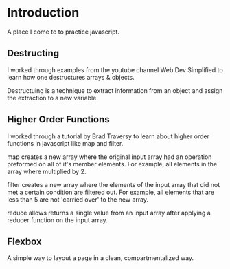 # Introduction

A place I come to to practice javascript.

## Destructing

I worked through examples from the youtube channel Web Dev Simplified to
learn how one destructures arrays & objects.

Destructuing is a technique to extract information from an object and
assign the extraction to a new variable.

## Higher Order Functions

I worked through a tutorial by Brad Traversy to learn about higher order
functions in javascript like map and filter.

map creates a new array where the original input array had an operation
preformed on all of it's member elements. For example, all elements in the
array where multiplied by 2.

filter creates a new array where the elements of the input array that did
not met a certain condition are filtered out. For example, all elements that
are less than 5 are not 'carried over' to the new array.

reduce allows returns a single value from an input array after applying a
reducer function on the input array.

## Flexbox

A simple way to layout a page in a clean, compartmentalized way.
